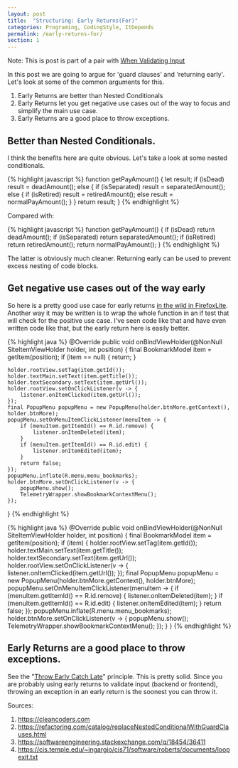 ```yaml
---
layout: post
title:  "Structuring: Early Returns(For)"
categories: Programing, CodingStyle, ItDepends
permalink: /early-returns-for/
section: 1
---
```


Note: This is post is part of a pair with [When Validating Input](/when-validating-input/)

In this post we are going to argue for 'guard clauses' and 'returning early'.  Let's look at some of the common arguments for this.

1. Early Returns are better than Nested Conditionals
2. Early Returns let you get negative use cases out of the way to focus and simplify the main use case.
3. Early Returns are a good place to throw exceptions.

## Better than Nested Conditionals.

I think the benefits here are quite obvious. Let's take a look at some nested conditionals.

{% highlight javascript %}
function getPayAmount() {
  let result;
  if (isDead)
    result = deadAmount();
  else {
    if (isSeparated)
      result = separatedAmount();
    else {
      if (isRetired)
        result = retiredAmount();
      else
        result = normalPayAmount();
    }
  }
  return result;
}
{% endhighlight %}

Compared with:

{% highlight javascript %}
function getPayAmount() {
  if (isDead) return deadAmount();
  if (isSeparated) return separatedAmount();
  if (isRetired) return retiredAmount();
  return normalPayAmount();
}
{% endhighlight %}

The latter is obviously much cleaner.  Returning early can be used to prevent excess nesting of code blocks.

## Get negative use cases out of the way early
So here is a pretty good use case for early returns [in the wild in FirefoxLite](https://github.com/tbeckenhauer/FirefoxLite/blob/master/app/src/main/java/org/mozilla/focus/bookmark/BookmarkAdapter.java#L35).  Another way it may be written is to wrap the whole function in an if test that will check for the positive use case. I've seen code like that and have even written code like that, but the early return here is easily better.

{% highlight java %}
@Override
public void onBindViewHolder(@NonNull SiteItemViewHolder holder, int position) {
    final BookmarkModel item = getItem(position);
    if (item == null) {
        return;
    }

    holder.rootView.setTag(item.getId());
    holder.textMain.setText(item.getTitle());
    holder.textSecondary.setText(item.getUrl());
    holder.rootView.setOnClickListener(v -> {
        listener.onItemClicked(item.getUrl());
    });
    final PopupMenu popupMenu = new PopupMenu(holder.btnMore.getContext(), holder.btnMore);
    popupMenu.setOnMenuItemClickListener(menuItem -> {
        if (menuItem.getItemId() == R.id.remove) {
            listener.onItemDeleted(item);
        }
        if (menuItem.getItemId() == R.id.edit) {
            listener.onItemEdited(item);
        }
        return false;
    });
    popupMenu.inflate(R.menu.menu_bookmarks);
    holder.btnMore.setOnClickListener(v -> {
        popupMenu.show();
        TelemetryWrapper.showBookmarkContextMenu();
    });
}
{% endhighlight %}

{% highlight java %}
@Override
public void onBindViewHolder(@NonNull SiteItemViewHolder holder, int position) {
    final BookmarkModel item = getItem(position);
    if (item) {
        holder.rootView.setTag(item.getId());
        holder.textMain.setText(item.getTitle());
        holder.textSecondary.setText(item.getUrl());
        holder.rootView.setOnClickListener(v -> {
            listener.onItemClicked(item.getUrl());
        });
        final PopupMenu popupMenu = new PopupMenu(holder.btnMore.getContext(), holder.btnMore);
        popupMenu.setOnMenuItemClickListener(menuItem -> {
            if (menuItem.getItemId() == R.id.remove) {
                listener.onItemDeleted(item);
            }
            if (menuItem.getItemId() == R.id.edit) {
                listener.onItemEdited(item);
            }
            return false;
        });
        popupMenu.inflate(R.menu.menu_bookmarks);
        holder.btnMore.setOnClickListener(v -> {
            popupMenu.show();
            TelemetryWrapper.showBookmarkContextMenu();
        });
    }
}
{% endhighlight %}

## Early Returns are a good place to throw exceptions.
See the "[Throw Early Catch Late](https://howtodoinjava.com/best-practices/java-exception-handling-best-practices/)" principle.
This is pretty solid.  Since you are probably using early returns to validate input (backend or frontend), throwing an exception in an early return is the soonest you can throw it.


Sources:
1. https://cleancoders.com
2. https://refactoring.com/catalog/replaceNestedConditionalWithGuardClauses.html
3. https://softwareengineering.stackexchange.com/q/18454/36411
4. https://cis.temple.edu/~ingargio/cis71/software/roberts/documents/loopexit.txt